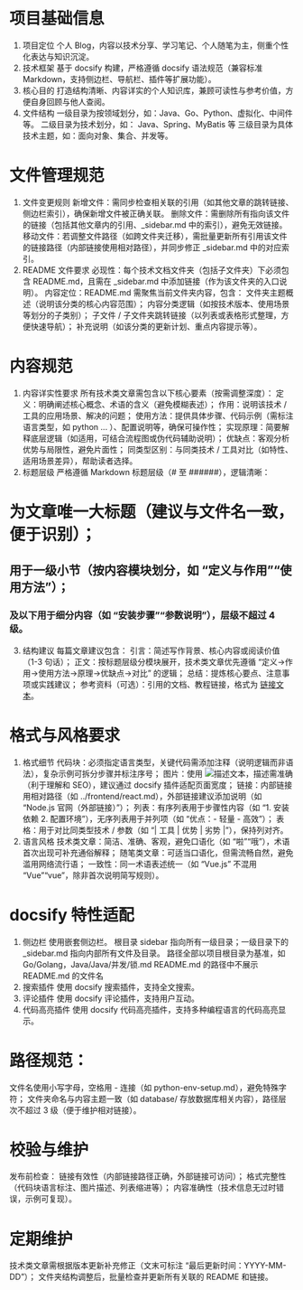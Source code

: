 # 项目基础信息
1. 项目定位
个人 Blog，内容以技术分享、学习笔记、个人随笔为主，侧重个性化表达与知识沉淀。
2. 技术框架
基于 docsify 构建，严格遵循 docsify 语法规范（兼容标准 Markdown，支持侧边栏、导航栏、插件等扩展功能）。
3. 核心目的
打造结构清晰、内容详实的个人知识库，兼顾可读性与参考价值，方便自身回顾与他人查阅。
4. 文件结构
一级目录为按领域划分，如：Java、Go、Python、虚拟化、中间件等。
二级目录为技术划分，如： Java、Spring、MyBatis 等
三级目录为具体技术主题，如：面向对象、集合、并发等。
# 文件管理规范
1. 文件变更规则
新增文件：需同步检查相关联的引用（如其他文章的跳转链接、侧边栏索引），确保新增文件被正确关联。
删除文件：需删除所有指向该文件的链接（包括其他文章内的引用、_sidebar.md 中的索引），避免无效链接。
移动文件：若调整文件路径（如跨文件夹迁移），需批量更新所有引用该文件的链接路径（内部链接使用相对路径），并同步修正 _sidebar.md 中的对应索引。
2. README 文件要求
必现性：每个技术文档文件夹（包括子文件夹）下必须包含 README.md，且需在 _sidebar.md 中添加链接（作为该文件夹的入口说明）。
内容定位：README.md 需聚焦当前文件夹内容，包含：
文件夹主题概述（说明该分类的核心内容范围）；
内容分类逻辑（如按技术版本、使用场景等划分的子类别）；
子文件 / 子文件夹跳转链接（以列表或表格形式整理，方便快速导航）；
补充说明（如该分类的更新计划、重点内容提示等）。
# 内容规范
1. 内容详实性要求
所有技术类文章需包含以下核心要素（按需调整深度）：
定义：明确阐述核心概念、术语的含义（避免模糊表述）；
作用：说明该技术 / 工具的应用场景、解决的问题；
使用方法：提供具体步骤、代码示例（需标注语言类型，如 python ... ）、配置说明等，确保可操作性；
实现原理：简要解释底层逻辑（如适用，可结合流程图或伪代码辅助说明）；
优缺点：客观分析优势与局限性，避免片面性；
同类型区别：与同类技术 / 工具对比（如特性、适用场景差异），帮助读者选择。
2. 标题层级
严格遵循 Markdown 标题层级（# 至 ######），逻辑清晰：
# 为文章唯一大标题（建议与文件名一致，便于识别）；
## 用于一级小节（按内容模块划分，如 “定义与作用”“使用方法”）；
### 及以下用于细分内容（如 “安装步骤”“参数说明”），层级不超过 4 级。
3. 结构建议
每篇文章建议包含：
引言：简述写作背景、核心内容或阅读价值（1-3 句话）；
正文：按标题层级分模块展开，技术类文章优先遵循 “定义→作用→使用方法→原理→优缺点→对比” 的逻辑；
总结：提炼核心要点、注意事项或实践建议；
参考资料（可选）：引用的文档、教程链接，格式为 [链接文本](URL)。
# 格式与风格要求
1. 格式细节
代码块：必须指定语言类型，关键代码需添加注释（说明逻辑而非语法），复杂示例可拆分步骤并标注序号；
图片：使用 ![描述文本](图片链接)，描述需准确（利于理解和 SEO），建议通过 docsify 插件适配页面宽度；
链接：内部链接用相对路径（如 ../frontend/react.md），外部链接建议添加说明（如 “Node.js 官网（外部链接）”）；
列表：有序列表用于步骤性内容（如 “1. 安装依赖 2. 配置环境”），无序列表用于并列项（如 “优点：- 轻量 - 高效”）；
表格：用于对比同类型技术 / 参数（如 “| 工具 | 优势 | 劣势 |”），保持列对齐。
2. 语言风格
技术类文章：简洁、准确、客观，避免口语化（如 “啦”“哦”），术语首次出现可补充通俗解释；
随笔类文章：可适当口语化，但需流畅自然，避免滥用网络流行语；
一致性：同一术语表述统一（如 “Vue.js” 不混用 “Vue”“vue”，除非首次说明简写规则）。
# docsify 特性适配
1. 侧边栏
使用嵌套侧边栏。
根目录 sidebar 指向所有一级目录；一级目录下的 _sidebar.md 指向内部所有文件及目录。
路径全部以项目根目录为基准，如 Go/Golang，Java/Java/并发/锁.md
README.md 的路径中不展示 README.md 的文件名
2. 搜索插件
使用 docsify 搜索插件，支持全文搜索。
3. 评论插件
使用 docsify 评论插件，支持用户互动。
4. 代码高亮插件
使用 docsify 代码高亮插件，支持多种编程语言的代码高亮显示。
# 路径规范：
文件名使用小写字母，空格用 - 连接（如 python-env-setup.md），避免特殊字符；
文件夹命名与内容主题一致（如 database/ 存放数据库相关内容），路径层次不超过 3 级（便于维护相对链接）。
# 校验与维护
发布前检查：
链接有效性（内部链接路径正确，外部链接可访问）；
格式完整性（代码块语言标注、图片描述、列表缩进等）；
内容准确性（技术信息无过时错误，示例可复现）。
# 定期维护
技术类文章需根据版本更新补充修正（文末可标注 “最后更新时间：YYYY-MM-DD”）；
文件夹结构调整后，批量检查并更新所有关联的 README 和链接。